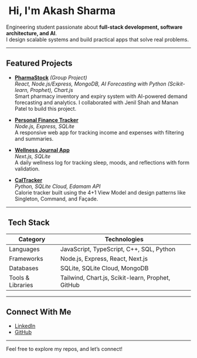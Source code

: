 # ​ Hi, I'm Akash Sharma

 Engineering student passionate about **full-stack development, software architecture, and AI**.  
 I design scalable systems and build practical apps that solve real problems.

---

##  **Featured Projects**
- **[PharmaStock](https://github.com/manan0701/pharmastock)** *(Group Project)*  
  *React, Node.js/Express, MongoDB, AI Forecasting with Python (Scikit-learn, Prophet), Chart.js*  
  Smart pharmacy inventory and expiry system with AI-powered demand forecasting and analytics. I collaborated with Jenil Shah and Manan Patel to build this project.
  
-  **[Personal Finance Tracker](https://github.com/asharma206/FinanceTracker)**  
  *Node.js, Express, SQLite*  
  A responsive web app for tracking income and expenses with filtering and summaries.

-  **[Wellness Journal App](https://github.com/asharma206/WellnessJournal)**  
  *Next.js, SQLite*  
  A daily wellness log for tracking sleep, moods, and reflections with form validation.

-  **[CalTracker](https://github.com/asharma206/CalTracker)**  
  *Python, SQLite Cloud, Edamam API*  
  Calorie tracker built using the 4+1 View Model and design patterns like Singleton, Command, and Façade.



---

## ​​ **Tech Stack**

| Category         | Technologies                                  |
|------------------|-----------------------------------------------|
| Languages        | JavaScript, TypeScript, C++, SQL, Python      |
| Frameworks       | Node.js, Express, React, Next.js              |
| Databases        | SQLite, SQLite Cloud, MongoDB                 |
| Tools & Libraries | Tailwind, Chart.js, Scikit-learn, Prophet, GitHub |

---

##  **Connect With Me**

- [LinkedIn](https://www.linkedin.com/in/akashsharma25)  
- [GitHub](https://github.com/asharma206)

---

 Feel free to explore my repos, and let’s connect!
